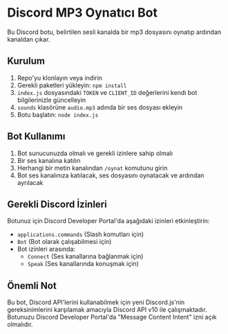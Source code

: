 # Discord MP3 Oynatıcı Bot

Bu Discord botu, belirtilen sesli kanalda bir mp3 dosyasını oynatıp ardından kanaldan çıkar.

## Kurulum

1. Repo'yu klonlayın veya indirin
2. Gerekli paketleri yükleyin: `npm install`
3. `index.js` dosyasındaki `TOKEN` ve `CLIENT_ID` değerlerini kendi bot bilgilerinizle güncelleyin
4. `sounds` klasörüne `audio.mp3` adında bir ses dosyası ekleyin
5. Botu başlatın: `node index.js`

## Bot Kullanımı

1. Bot sunucunuzda olmalı ve gerekli izinlere sahip olmalı
2. Bir ses kanalına katılın
3. Herhangi bir metin kanalından `/oynat` komutunu girin
4. Bot ses kanalınıza katılacak, ses dosyasını oynatacak ve ardından ayrılacak

## Gerekli Discord İzinleri

Botunuz için Discord Developer Portal'da aşağıdaki izinleri etkinleştirin:
- `applications.commands` (Slash komutları için)
- `Bot` (Bot olarak çalışabilmesi için)
- Bot izinleri arasında:
  - `Connect` (Ses kanallarına bağlanmak için)
  - `Speak` (Ses kanallarında konuşmak için)

## Önemli Not

Bu bot, Discord API'lerini kullanabilmek için yeni Discord.js'nin gereksinimlerini karşılamak amacıyla Discord API v10 ile çalışmaktadır. Botunuzu Discord Developer Portal'da "Message Content Intent" izni açık olmalıdır. 